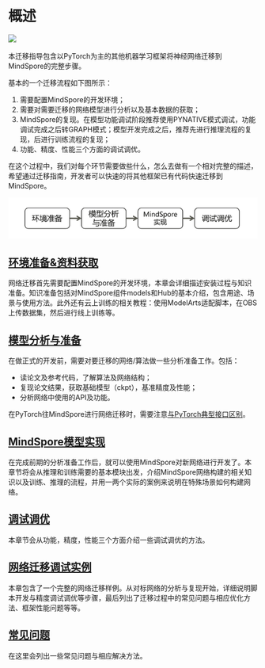 # 概述

<a href="https://gitee.com/mindspore/docs/blob/master/docs/mindspore/source_zh_cn/migration_guide/overview.md" target="_blank"><img src="https://mindspore-website.obs.cn-north-4.myhuaweicloud.com/website-images/master/resource/_static/logo_source.png"></a>

本迁移指导包含以PyTorch为主的其他机器学习框架将神经网络迁移到MindSpore的完整步骤。

基本的一个迁移流程如下图所示：

1. 需要配置MindSpore的开发环境；
2. 需要对需要迁移的网络模型进行分析以及基本数据的获取；
3. MindSpore的复现。在模型功能调试阶段推荐使用PYNATIVE模式调试，功能调试完成之后转GRAPH模式；模型开发完成之后，推荐先进行推理流程的复现，后进行训练流程的复现；
4. 功能、精度、性能三个方面的调试调优。

在这个过程中，我们对每个环节需要做些什么，怎么去做有一个相对完整的描述，希望通过迁移指南，开发者可以快速的将其他框架已有代码快速迁移到MindSpore。

![flowchart](images/flowchart.PNG "迁移流程")

## [环境准备&资料获取](https://www.mindspore.cn/docs/zh-CN/master/migration_guide/enveriment_preparation.html)

网络迁移首先需要配置MindSpore的开发环境，本章会详细描述安装过程与知识准备。知识准备包括对MindSpore组件models和Hub的基本介绍，包含用途、场景与使用方法。此外还有云上训练的相关教程：使用ModelArts适配脚本，在OBS上传数据集，然后进行线上训练等。

## [模型分析与准备](https://www.mindspore.cn/docs/zh-CN/master/migration_guide/analysis_and_preparation.html)

在做正式的开发前，需要对要迁移的网络/算法做一些分析准备工作。包括：

- 读论文及参考代码，了解算法及网络结构；
- 复现论文结果，获取基础模型（ckpt），基准精度及性能；
- 分析网络中使用的API及功能。

在PyTorch往MindSpore进行网络迁移时，需要注意[与PyTorch典型接口区别](https://www.mindspore.cn/docs/zh-CN/master/migration_guide/typical_api_comparision.html)。

## [MindSpore模型实现](https://www.mindspore.cn/docs/zh-CN/master/migration_guide/model_development/model_development.html)

在完成前期的分析准备工作后，就可以使用MindSpore对新网络进行开发了。本章节将会从推理和训练需要的基本模块出发，介绍MindSpore网络构建的相关知识以及训练、推理的流程，并用一两个实际的案例来说明在特殊场景如何构建网络。

## [调试调优](https://www.mindspore.cn/docs/zh-CN/master/migration_guide/debug_and_tune.html)

本章节会从功能，精度，性能三个方面介绍一些调试调优的方法。

## [网络迁移调试实例](https://www.mindspore.cn/docs/zh-CN/master/migration_guide/sample_code.html)

本章包含了一个完整的网络迁移样例。从对标网络的分析与复现开始，详细说明脚本开发与精度调试调优等步骤，最后列出了迁移过程中的常见问题与相应优化方法、框架性能问题等等。

## [常见问题](https://www.mindspore.cn/docs/zh-CN/master/migration_guide/faq.html)

在这里会列出一些常见问题与相应解决方法。
